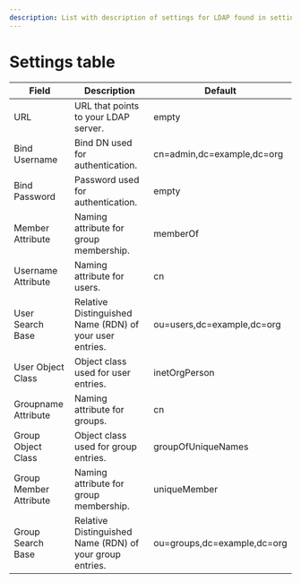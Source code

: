 ```yaml
---
description: List with description of settings for LDAP found in settings page.
---
```


# Settings table



| Field                  | Description                                              | Default                     |
| ---------------------- | -------------------------------------------------------- | --------------------------- |
| URL                    | URL that points to your LDAP server.                     | empty                       |
| Bind Username          | Bind DN used for authentication.                         | cn=admin,dc=example,dc=org  |
| Bind Password          | Password used for authentication.                        | empty                       |
| Member Attribute       | Naming attribute for group membership.                   | memberOf                    |
| Username Attribute     | Naming attribute for users.                              | cn                          |
| User Search Base       | Relative Distinguished Name (RDN) of your user entries.  | ou=users,dc=example,dc=org  |
| User Object Class      | Object class used for user entries.                      | inetOrgPerson               |
| Groupname Attribute    | Naming attribute for groups.                             | cn                          |
| Group Object Class     | Object class used for group entries.                     | groupOfUniqueNames          |
| Group Member Attribute | Naming attribute for group membership.                   | uniqueMember                |
| Group Search Base      | Relative Distinguished Name (RDN) of your group entries. | ou=groups,dc=example,dc=org |
